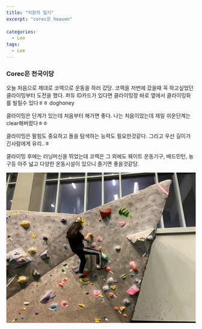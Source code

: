 ```yaml
---
title: "지원의 일기"
excerpt: "corec은 heaven"

categories:
  - Lee
tags:
  - Lee
---
```


### Corec은 천국이당

오늘 처음으로 제대로 코렉으로 운동을 하러 갔당. 코렉을 저번에 갔을때 꼭 하고싶었던 클라이밍부터 도전을 했다. 퍼듀 ID카드가 있다면 클라이밍장 바로 옆에서 클라이밍화를 빌릴수 있다ㅎㅎ doghoney

클라이밍은 단계가 있는데 처음부터 해가면 좋다. 나는 처음이었는데 제일 쉬운단계는 clear해버렸다ㅎㅎ

클라이밍은 팔힘도 중요하고 돌을 탐색하는 능력도 필요한것같다. 그리고 우선 길이가 긴사람에게 유리..ㅎ

클라이밍 후에는 러닝머신을 뛰었는데 코렉은 그 외에도 웨이트 운동기구, 배드민턴, 농구등 아주 넓고 다양한 운동시설이 있으니 즐기면 좋을것같당.

<img src="https://github.com/beeot/beeot.github.io/blob/master/_docs/lee/post4/climbing.jpg" width= 600 height=400/>

